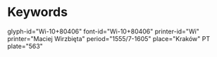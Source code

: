 # Keywords
glyph-id="Wi-10+80406"
font-id="Wi-10+80406"
printer-id="Wi"
printer="Maciej Wirzbięta"
period="1555/7-1605"
place="Kraków"
PT plate="563"
